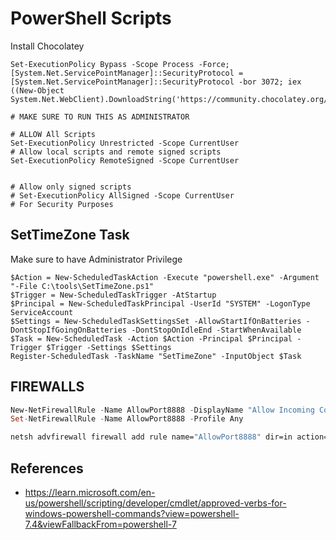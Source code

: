 # PowerShell Scripts

Install Chocolatey
```
Set-ExecutionPolicy Bypass -Scope Process -Force; [System.Net.ServicePointManager]::SecurityProtocol = [System.Net.ServicePointManager]::SecurityProtocol -bor 3072; iex ((New-Object System.Net.WebClient).DownloadString('https://community.chocolatey.org/install.ps1'))
```

```pwsh
# MAKE SURE TO RUN THIS AS ADMINISTRATOR

# ALLOW All Scripts
Set-ExecutionPolicy Unrestricted -Scope CurrentUser
# Allow local scripts and remote signed scripts
Set-ExecutionPolicy RemoteSigned -Scope CurrentUser


# Allow only signed scripts
# Set-ExecutionPolicy AllSigned -Scope CurrentUser
# For Security Purposes
```

## SetTimeZone Task

Make sure to have Administrator Privilege
```pwsh
$Action = New-ScheduledTaskAction -Execute "powershell.exe" -Argument "-File C:\tools\SetTimeZone.ps1"
$Trigger = New-ScheduledTaskTrigger -AtStartup
$Principal = New-ScheduledTaskPrincipal -UserId "SYSTEM" -LogonType ServiceAccount
$Settings = New-ScheduledTaskSettingsSet -AllowStartIfOnBatteries -DontStopIfGoingOnBatteries -DontStopOnIdleEnd -StartWhenAvailable
$Task = New-ScheduledTask -Action $Action -Principal $Principal -Trigger $Trigger -Settings $Settings
Register-ScheduledTask -TaskName "SetTimeZone" -InputObject $Task

```

## FIREWALLS

```ps1
New-NetFirewallRule -Name AllowPort8888 -DisplayName "Allow Incoming Connections on Port 8888" -Enabled True -Direction Inbound -Protocol TCP -Action Allow -LocalPort 8888
Set-NetFirewallRule -Name AllowPort8888 -Profile Any

```

```cmd
netsh advfirewall firewall add rule name="AllowPort8888" dir=in action=allow protocol=TCP localport=8888
```


## References 
- https://learn.microsoft.com/en-us/powershell/scripting/developer/cmdlet/approved-verbs-for-windows-powershell-commands?view=powershell-7.4&viewFallbackFrom=powershell-7
